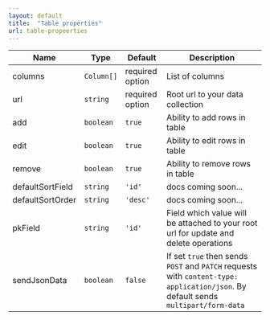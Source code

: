 ```yaml
---
layout: default
title:  "Table properties"
url: table-propeerties
---
```

| Name | Type | Default | Description |
| -- | ---- | --- | ------ |
| columns | `Column[]` | required option | List of columns |
| url | `string `| required option | Root url to your data collection |
| add | `boolean` | `true` | Ability to add rows in table |
| edit | `boolean` | `true` | Ability to edit rows in table |
| remove | `boolean` | `true` | Ability to remove rows in table |
| defaultSortField | `string` | `'id'` | docs coming soon...|
| defaultSortOrder | `string` | `'desc'` | docs coming soon...|
| pkField | `string` | `'id'` | Field which value will be attached to your root url for update and delete operations|
| sendJsonData | `boolean` | `false` | If set `true` then sends `POST` and `PATCH` requests with `content-type: application/json`. By default sends `multipart/form-data`|
